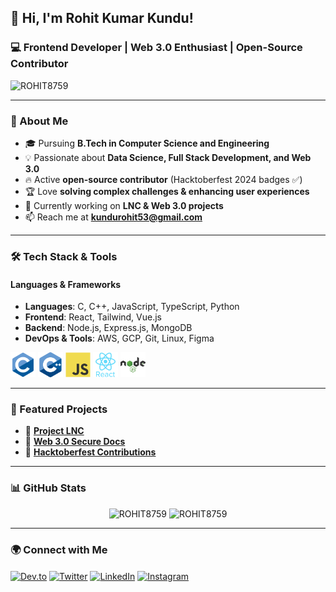 <!--
- 👋 Hi, I’m @ROHIT
- 👀 I’m interested in play badminton
- 🌱 I’m currently learning B.TECH in CSE


- 💞️ I’m looking to collaborate on TECH
- 📫 How to reach me in email (kundurohit53@gmail.com)

<!---
ROHIT8759/ROHIT8759 is a ✨ special ✨ repository because its `README.md` (this file) appears on your GitHub profile.
You can click the Preview link to take a look at your changes.
--->
<!--
<h1 align="center">Hi 👋, I'm Rohit Kumar Kundu</h1>
<h3 align="center">A passionate frontend developer from India</h3>

<p align="left"> <img src="https://komarev.com/ghpvc/?username=ROHIT8759&label=Profile%20views&color=0e75b6&style=flat" alt="ROHIT8759" /> </p>

<p align="left"> <a href="https://github.com/ryo-ma/github-profile-trophy"><img src="https://github-profile-trophy.vercel.app/?username=ROHIT8759" alt="ROHIT8759" /></a> </p>

<p align="left"> <a href="https://twitter.com/rohit_kr_kundu" target="blank"><img src="https://img.shields.io/twitter/follow/rohit_kr_kundu?logo=twitter&style=for-the-badge" alt="rohit_kr_kundu" /></a> </p>

- 🔭 I’m currently working on **LNC**

- 🌱 I’m currently learning **WEB_3**

- 💬 Ask me about **Rohit Kumar Kundu is pursuing Bachelor’s degree in Computer Science and Engineering, with a strong interest in Data Science, Full Stack Development, and Web 3.0 technologies. He is passionate about utilizing innovative solutions to address complex challenges and enhance user experiences. Rohit actively engages in continuous learning and open-source collaboration, as demonstrated by his successful participation in Hacktoberfest 2024, where he completed all levels and earned badges. His dedication to personal and professional growth drives him to seek opportunities to apply his skills in real-world scenarios. With a proactive approach and a commitment to excellence, Rohit is poised to contribute meaningfully to the ever-evolving field of technology.**

- 📫 How to reach me **kundurohit53@gmail.com**

### Blogs posts
<!-- BLOG-POST-LIST:START -->
<!-- BLOG-POST-LIST:END -->
<!--
<h3 align="left">Connect with me:</h3>
<p align="left">
<a href="https://dev.to/rohit_kumarkundu" target="blank"><img align="center" src="https://raw.githubusercontent.com/rahuldkjain/github-profile-readme-generator/master/src/images/icons/Social/devto.svg" alt="rohit_kumarkundu" height="30" width="40" /></a>
<a href="https://twitter.com/rohit_kr_kundu" target="blank"><img align="center" src="https://raw.githubusercontent.com/rahuldkjain/github-profile-readme-generator/master/src/images/icons/Social/twitter.svg" alt="rohit_kr_kundu" height="30" width="40" /></a>
<a href="https://linkedin.com/in/rohit-kumar-kundu" target="blank"><img align="center" src="https://raw.githubusercontent.com/rahuldkjain/github-profile-readme-generator/master/src/images/icons/Social/linked-in-alt.svg" alt="rohit-kumar-kundu" height="30" width="40" /></a>
<a href="https://instagram.com/rohit-kumar-kundu" target="blank"><img align="center" src="https://raw.githubusercontent.com/rahuldkjain/github-profile-readme-generator/master/src/images/icons/Social/instagram.svg" alt="rohit-kumar-kundu" height="30" width="40" /></a>
<a href="/rohit_kumar_kundu" target="blank"><img align="center" src="https://raw.githubusercontent.com/rahuldkjain/github-profile-readme-generator/master/src/images/icons/Social/rss.svg" alt="rohit_kumar_kundu" height="30" width="40" /></a>
</p>

<h3 align="left">Languages and Tools:</h3>
<p align="left"> <a href="https://aws.amazon.com" target="_blank" rel="noreferrer"> <img src="https://raw.githubusercontent.com/devicons/devicon/master/icons/amazonwebservices/amazonwebservices-original-wordmark.svg" alt="aws" width="40" height="40"/> </a> <a href="https://www.cprogramming.com/" target="_blank" rel="noreferrer"> <img src="https://raw.githubusercontent.com/devicons/devicon/master/icons/c/c-original.svg" alt="c" width="40" height="40"/> </a> <a href="https://www.w3schools.com/cpp/" target="_blank" rel="noreferrer"> <img src="https://raw.githubusercontent.com/devicons/devicon/master/icons/cplusplus/cplusplus-original.svg" alt="cplusplus" width="40" height="40"/> </a> <a href="https://www.w3schools.com/css/" target="_blank" rel="noreferrer"> <img src="https://raw.githubusercontent.com/devicons/devicon/master/icons/css3/css3-original-wordmark.svg" alt="css3" width="40" height="40"/> </a> <a href="https://expressjs.com" target="_blank" rel="noreferrer"> <img src="https://raw.githubusercontent.com/devicons/devicon/master/icons/express/express-original-wordmark.svg" alt="express" width="40" height="40"/> </a> <a href="https://www.figma.com/" target="_blank" rel="noreferrer"> <img src="https://www.vectorlogo.zone/logos/figma/figma-icon.svg" alt="figma" width="40" height="40"/> </a> <a href="https://cloud.google.com" target="_blank" rel="noreferrer"> <img src="https://www.vectorlogo.zone/logos/google_cloud/google_cloud-icon.svg" alt="gcp" width="40" height="40"/> </a> <a href="https://git-scm.com/" target="_blank" rel="noreferrer"> <img src="https://www.vectorlogo.zone/logos/git-scm/git-scm-icon.svg" alt="git" width="40" height="40"/> </a> <a href="https://www.w3.org/html/" target="_blank" rel="noreferrer"> <img src="https://raw.githubusercontent.com/devicons/devicon/master/icons/html5/html5-original-wordmark.svg" alt="html5" width="40" height="40"/> </a> <a href="https://developer.mozilla.org/en-US/docs/Web/JavaScript" target="_blank" rel="noreferrer"> <img src="https://raw.githubusercontent.com/devicons/devicon/master/icons/javascript/javascript-original.svg" alt="javascript" width="40" height="40"/> </a> <a href="https://www.linux.org/" target="_blank" rel="noreferrer"> <img src="https://raw.githubusercontent.com/devicons/devicon/master/icons/linux/linux-original.svg" alt="linux" width="40" height="40"/> </a> <a href="https://www.mongodb.com/" target="_blank" rel="noreferrer"> <img src="https://raw.githubusercontent.com/devicons/devicon/master/icons/mongodb/mongodb-original-wordmark.svg" alt="mongodb" width="40" height="40"/> </a> <a href="https://nodejs.org" target="_blank" rel="noreferrer"> <img src="https://raw.githubusercontent.com/devicons/devicon/master/icons/nodejs/nodejs-original-wordmark.svg" alt="nodejs" width="40" height="40"/> </a> <a href="https://www.photoshop.com/en" target="_blank" rel="noreferrer"> <img src="https://raw.githubusercontent.com/devicons/devicon/master/icons/photoshop/photoshop-line.svg" alt="photoshop" width="40" height="40"/> </a> <a href="https://reactjs.org/" target="_blank" rel="noreferrer"> <img src="https://raw.githubusercontent.com/devicons/devicon/master/icons/react/react-original-wordmark.svg" alt="react" width="40" height="40"/> </a> <a href="https://reactnative.dev/" target="_blank" rel="noreferrer"> <img src="https://reactnative.dev/img/header_logo.svg" alt="reactnative" width="40" height="40"/> </a> <a href="https://tailwindcss.com/" target="_blank" rel="noreferrer"> <img src="https://www.vectorlogo.zone/logos/tailwindcss/tailwindcss-icon.svg" alt="tailwind" width="40" height="40"/> </a> <a href="https://www.typescriptlang.org/" target="_blank" rel="noreferrer"> <img src="https://raw.githubusercontent.com/devicons/devicon/master/icons/typescript/typescript-original.svg" alt="typescript" width="40" height="40"/> </a> <a href="https://vuejs.org/" target="_blank" rel="noreferrer"> <img src="https://raw.githubusercontent.com/devicons/devicon/master/icons/vuejs/vuejs-original-wordmark.svg" alt="vuejs" width="40" height="40"/> </a> </p>


<p><img align="left" src="https://github-readme-stats.vercel.app/api/top-langs?username=ROHIT8759&show_icons=true&locale=en&layout=compact" alt="ROHIT8759" /></p>

<p>&nbsp;<img align="center" src="https://github-readme-stats.vercel.app/api?username=ROHIT8759&show_icons=true&locale=en" alt="ROHIT8759" /></p>

<!---!<p><img align="center" src="https://github-readme-streak-stats.herokuapp.com/?user=ROHIT8759" alt="ROHIT8759" /></p> --->
<!--
<p><img align="center" src="https://github-readme-stats.vercel.app/api?username=ROHIT8759&show_icons=true&theme=radical" alt="ROHIT8759" /></p>
-->


## 🚀 Hi, I'm Rohit Kumar Kundu!

### 💻 Frontend Developer | Web 3.0 Enthusiast | Open-Source Contributor

<p align="left"> <img src="https://komarev.com/ghpvc/?username=ROHIT8759&label=Profile%20views&color=0e75b6&style=flat" alt="ROHIT8759" /> </p>

---

### 🌟 About Me

- 🎓 Pursuing **B.Tech in Computer Science and Engineering**
- 💡 Passionate about **Data Science, Full Stack Development, and Web 3.0**
- 🔥 Active **open-source contributor** (Hacktoberfest 2024 badges ✅)
- 🏆 Love **solving complex challenges & enhancing user experiences**
- 🚀 Currently working on **LNC & Web 3.0 projects**
- 📫 Reach me at **kundurohit53@gmail.com**

---

### 🛠 Tech Stack & Tools

#### **Languages & Frameworks**

- **Languages**: C, C++, JavaScript, TypeScript, Python
- **Frontend**: React, Tailwind, Vue.js
- **Backend**: Node.js, Express.js, MongoDB
- **DevOps & Tools**: AWS, GCP, Git, Linux, Figma

<p align="left">
  <img src="https://raw.githubusercontent.com/devicons/devicon/master/icons/c/c-original.svg" alt="C" width="40" height="40"/>
  <img src="https://raw.githubusercontent.com/devicons/devicon/master/icons/cplusplus/cplusplus-original.svg" alt="C++" width="40" height="40"/>
  <img src="https://raw.githubusercontent.com/devicons/devicon/master/icons/javascript/javascript-original.svg" alt="JavaScript" width="40" height="40"/>
  <img src="https://raw.githubusercontent.com/devicons/devicon/master/icons/react/react-original-wordmark.svg" alt="React" width="40" height="40"/>
  <img src="https://raw.githubusercontent.com/devicons/devicon/master/icons/nodejs/nodejs-original-wordmark.svg" alt="Node.js" width="40" height="40"/>
</p>

---

### 📌 Featured Projects

- 🔗 **[Project LNC](#)** 
- 🔗 **[Web 3.0 Secure Docs](#)**
- 🔗 **[Hacktoberfest Contributions](#)**

---

### 📊 GitHub Stats

<p align="center">
  <img src="https://github-readme-stats.vercel.app/api?username=ROHIT8759&show_icons=true&theme=radical" alt="ROHIT8759" />
  <img src="https://github-readme-stats.vercel.app/api/top-langs?username=ROHIT8759&show_icons=true&locale=en&layout=compact" alt="ROHIT8759" />
</p>

---

### 🌍 Connect with Me

<p align="left">
  <a href="https://dev.to/rohit_kumarkundu" target="blank"><img align="center" src="https://raw.githubusercontent.com/rahuldkjain/github-profile-readme-generator/master/src/images/icons/Social/devto.svg" alt="Dev.to" height="30" width="40" /></a>
  <a href="https://twitter.com/rohit_kr_kundu" target="blank"><img align="center" src="https://raw.githubusercontent.com/rahuldkjain/github-profile-readme-generator/master/src/images/icons/Social/twitter.svg" alt="Twitter" height="30" width="40" /></a>
  <a href="https://linkedin.com/in/rohit-kumar-kundu" target="blank"><img align="center" src="https://raw.githubusercontent.com/rahuldkjain/github-profile-readme-generator/master/src/images/icons/Social/linked-in-alt.svg" alt="LinkedIn" height="30" width="40" /></a>
  <a href="https://instagram.com/rohit-kumar-kundu" target="blank"><img align="center" src="https://raw.githubusercontent.com/rahuldkjain/github-profile-readme-generator/master/src/images/icons/Social/instagram.svg" alt="Instagram" height="30" width="40" /></a>
</p>
